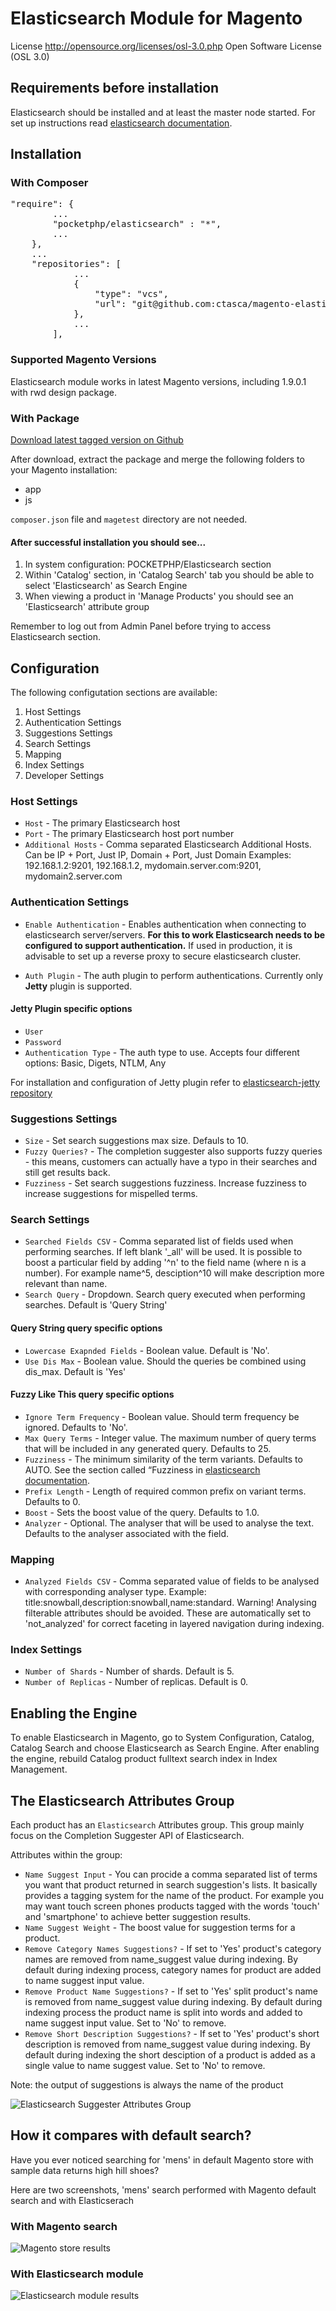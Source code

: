 # Elasticsearch Module for Magento
License http://opensource.org/licenses/osl-3.0.php  Open Software License (OSL 3.0)

## Requirements before installation

Elasticsearch should be installed and at least the master node started.
For set up instructions read [elasticsearch documentation](http://www.elasticsearch.org/guide/en/elasticsearch/reference/current/setup.html).

## Installation

### With Composer
<pre>
"require": {
        ...
        "pocketphp/elasticsearch" : "*",
        ...
    },
    ...
    "repositories": [
            ...
            {
                "type": "vcs",
                "url": "git@github.com:ctasca/magento-elasticsearch-module.git"
            },
            ...
        ],
</pre>

### Supported Magento Versions
Elasticsearch module works in latest Magento versions, including 1.9.0.1 with rwd design package.

### With Package

[Download latest tagged version on Github](https://github.com/ctasca/magento-elasticsearch-module/releases/)

After download, extract the package and merge the following folders to your Magento installation:

* app
* js

`composer.json` file and `magetest` directory are not needed.

#### After successful installation you should see...

1. In system configuration: POCKETPHP/Elasticsearch section
2. Within 'Catalog' section, in 'Catalog Search' tab you should be able to select 'Elasticsearch' as Search Engine
3. When viewing a product in 'Manage Products' you should see an 'Elasticsearch' attribute group

Remember to log out from Admin Panel before trying to access Elasticsearch section.

## Configuration

The following configutation sections are available:

1. Host Settings
2. Authentication Settings
3. Suggestions Settings
4. Search Settings
5. Mapping
6. Index Settings
7. Developer Settings

### Host Settings

* `Host` - The primary Elasticsearch host
* `Port` - The primary Elasticsearch host port number
* `Additional Hosts` - Comma separated Elasticsearch Additional Hosts. Can be IP + Port, Just IP, Domain + Port, Just Domain
  Examples: 192.168.1.2:9201, 192.168.1.2, mydomain.server.com:9201, mydomain2.server.com

### Authentication Settings

* `Enable Authentication` - Enables authentication when connecting to elasticsearch server/servers.
   **For this to work Elasticsearch needs to be configured to support authentication.**
   If used in production, it is advisable to set up a reverse proxy to secure elasticsearch cluster.

* `Auth Plugin` - The auth plugin to perform authentications. Currently only **Jetty** plugin is supported.

#### Jetty Plugin specific options

* `User`
* `Password`
* `Authentication Type` - The auth type to use. Accepts four different options: Basic, Digets, NTLM, Any

For installation and configuration of Jetty plugin refer to [elasticsearch-jetty repository](https://github.com/sonian/elasticsearch-jetty)

### Suggestions Settings

* `Size` - Set search suggestions max size. Defauls to 10.
* `Fuzzy Queries?` - The completion suggester also supports fuzzy queries - this means, customers can actually have a
   typo in their searches and still get results back.
* `Fuzziness` - Set search suggestions fuzziness. Increase fuzziness to increase suggestions for mispelled terms.

### Search Settings

* `Searched Fields CSV` - Comma separated list of fields used when performing searches. If left blank '_all' will be used.
   It is possible to boost a particular field by adding '^n' to the field name (where n is a number).
   For example name^5, desciption^10 will make description more relevant than name.
* `Search Query` - Dropdown. Search query executed when performing searches. Default is 'Query String'

#### Query String query specific options

* `Lowercase Exapnded Fields` - Boolean value. Default is 'No'.
* `Use Dis Max` - Boolean value. Should the queries be combined using dis_max. Default is 'Yes'

#### Fuzzy Like This query specific options

* `Ignore Term Frequency` - Boolean value. Should term frequency be ignored. Defaults to 'No'.
* `Max Query Terms` - Integer value. The maximum number of query terms that will be included in any generated query. Defaults to 25.
* `Fuzziness` - The minimum similarity of the term variants. Defaults to AUTO. See the section called “Fuzziness in [elasticsearch documentation](http://www.elasticsearch.org/guide/en/elasticsearch/reference/current/common-options.html#fuzziness).
* `Prefix Length` - Length of required common prefix on variant terms. Defaults to 0.
* `Boost` - Sets the boost value of the query. Defaults to 1.0.
* `Analyzer` - Optional. The analyser that will be used to analyse the text. Defaults to the analyser associated with the field.

### Mapping

* `Analyzed Fields CSV` - Comma separated value of fields to be analysed with corresponding analyser type. Example:
   title:snowball,description:snowball,name:standard.
   Warning! Analysing filterable attributes should be avoided. These are automatically set to 'not_analyzed' for correct faceting in layered navigation during indexing.

### Index Settings
* `Number of Shards` -  Number of shards. Default is 5.
* `Number of Replicas` - Number of replicas. Default is 0.

## Enabling the Engine

To enable Elasticsearch in Magento, go to System Configuration, Catalog, Catalog Search and choose Elasticsearch as Search Engine.
After enabling the engine, rebuild Catalog product fulltext search index in Index Management.

## The Elasticsearch Attributes Group

Each product has an `Elasticsearch` Attributes group. This group mainly focus on the Completion Suggester API of Elasticsearch.

Attributes within the group:

* `Name Suggest Input` - You can procide a comma separated list of terms you want that product returned in search suggestion's lists.
   It basically provides a tagging system for the name of the product. For example you may want touch screen phones products tagged with the words 'touch' and 'smartphone'
   to achieve better suggestion results.
* `Name Suggest Weight` - The boost value for suggestion terms for a product.
* `Remove Category Names Suggestions?` - If set to 'Yes' product's category names are removed from name_suggest value during indexing.
   By default during indexing process, category names for product are added to name suggest input value.
* `Remove Product Name Suggestions?` - If set to 'Yes' split product's name is removed from name_suggest value during indexing.
   By default during indexing process the product name is split into words and added to name suggest input value. Set to 'No' to remove.
* `Remove Short Description Suggestions?` - If set to 'Yes' product's short description is removed from name_suggest value during indexing.
   By default during indexing the short desciption of a product is added as a single value to name suggest value. Set to 'No' to remove.


Note: the output of suggestions is always the name of the product

![Elasticsearch Suggester Attributes Group](https://dl.dropboxusercontent.com/u/81104563/ed86f232ec8de6f908fa48046bfc9be9-1.png)

## How it compares with default search?

Have you ever noticed searching for 'mens' in default Magento store with sample data returns high hill shoes?

Here are two screenshots, 'mens' search performed with Magento default search and with Elasticserach

### With Magento search

![Magento store results](https://dl.dropboxusercontent.com/u/81104563/Search%20results%20for%20%20%20mens%20%20%20%20Magento%20Commerce%20Demo%20Store.png)

### With Elasticsearch module

![Elasticsearch module results](https://dl.dropboxusercontent.com/u/81104563/Search%20results%20for%20mens%20.png)